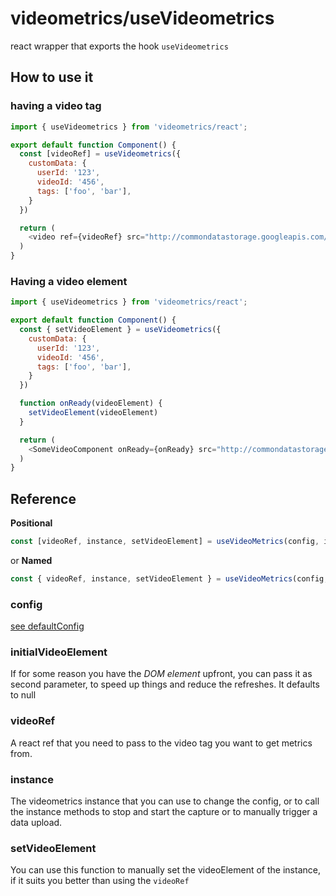 # videometrics/useVideometrics

react wrapper that exports the hook `useVideometrics`

## How to use it

### having a video tag
```js
import { useVideometrics } from 'videometrics/react';

export default function Component() {
  const [videoRef] = useVideometrics({
    customData: {
      userId: '123',
      videoId: '456',
      tags: ['foo', 'bar'],
    }
  })

  return (
    <video ref={videoRef} src="http://commondatastorage.googleapis.com/gtv-videos-bucket/sample/TearsOfSteel.mp4" controls />
  )
}
```

### Having a video element


```js
import { useVideometrics } from 'videometrics/react';

export default function Component() {
  const { setVideoElement } = useVideometrics({
    customData: {
      userId: '123',
      videoId: '456',
      tags: ['foo', 'bar'],
    }
  })

  function onReady(videoElement) {
    setVideoElement(videoElement)
  }

  return (
    <SomeVideoComponent onReady={onReady} src="http://commondatastorage.googleapis.com/gtv-videos-bucket/sample/TearsOfSteel.mp4" controls />
  )
}
```

## Reference
**Positional**
```js
const [videoRef, instance, setVideoElement] = useVideoMetrics(config, initialVideoElement)
``` 
or **Named**
```js
const { videoRef, instance, setVideoElement } = useVideoMetrics(config, initialVideoElement)
```

### config 
[see defaultConfig](./defaultConfig.md)

### initialVideoElement
If for some reason you have the *DOM element* upfront, you can pass it as second parameter, to speed up things and reduce the refreshes.
It defaults to null 

### videoRef
A react ref that you need to pass to the video tag you want to get metrics from.

### instance
The videometrics instance that you can use to change the config, or to call the instance methods to stop and start the capture or to manually trigger a data upload.

### setVideoElement
You can use this function to manually set the videoElement of the instance, if it suits you better than using the `videoRef` 
